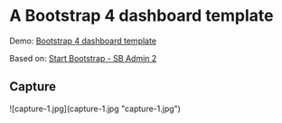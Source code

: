 <h1>A Bootstrap 4 dashboard template</h1>

Demo: <a href="https://argenisosorio.github.io/bootstrap_4_dashboard_template/">Bootstrap 4 dashboard template</a>

Based on: <a href="https://startbootstrap.com/template-overviews/sb-admin-2/">Start Bootstrap - SB Admin 2</a>

<h2>Capture</h2>
![capture-1.jpg](capture-1.jpg "capture-1.jpg")
